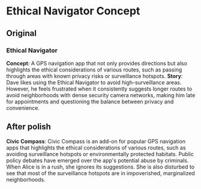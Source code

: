 # Ethical Navigator Concept



## Original

### Ethical Navigator

**Concept**: A GPS navigation app that not only provides directions but also highlights the ethical considerations of various routes, such as passing through areas with known privacy risks or surveillance hotspots. **Story**: Dave likes using the Ethical Navigator to avoid high-surveillance areas. However, he feels frustrated when it consistently suggests longer routes to avoid neighborhoods with dense security camera networks, making him late for appointments and questioning the balance between privacy and convenience.

## After polish

**Civic Compass**: Civic Compass is an add-on for popular GPS navigation apps that highlights the ethical considerations of various routes, such as avoiding surveillance hotspots or environmentally protected habitats. Public policy debates have emerged over the app's potential abuse by criminals. When Alice is in a rush, she ignores its suggestions. She is also disturbed to see that most of the surveillance hotspots are in impoverished, marginalized neighborhoods.
